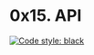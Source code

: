 # 0x15. API

[![Code style: black](https://img.shields.io/badge/code%20style-black-000000.svg)](https://github.com/psf/black)

